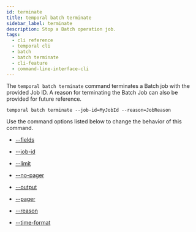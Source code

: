 ```yaml
---
id: terminate
title: temporal batch terminate
sidebar_label: terminate
description: Stop a Batch operation job.
tags:
  - cli reference
  - temporal cli
  - batch
  - batch terminate
  - cli-feature
  - command-line-interface-cli
---
```


The `temporal batch terminate` command terminates a Batch job with the provided Job ID.
A reason for terminating the Batch Job can also be provided for future reference.

`temporal batch terminate --job-id=MyJobId --reason=JobReason`

Use the command options listed below to change the behavior of this command.

- [--fields](/cli/cmd-options/fields)

- [--job-id](/cli/cmd-options/job-id)

- [--limit](/cli/cmd-options/limit)

- [--no-pager](/cli/cmd-options/no-pager)

- [--output](/cli/cmd-options/output)

- [--pager](/cli/cmd-options/pager)

- [--reason](/cli/cmd-options/reason)

- [--time-format](/cli/cmd-options/time-format)
